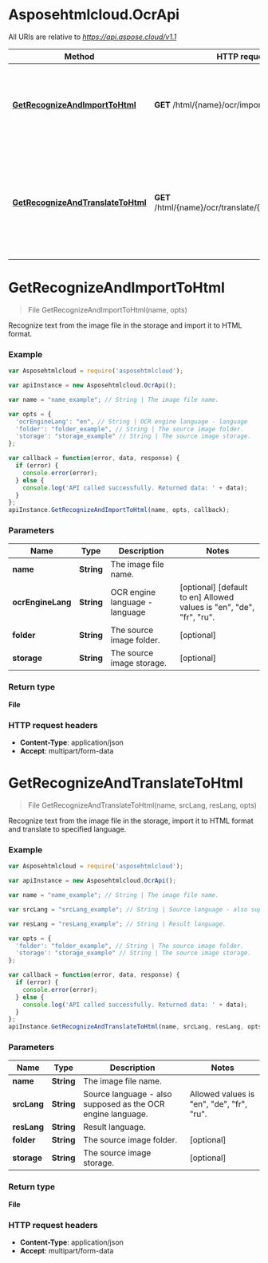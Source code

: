 # Asposehtmlcloud.OcrApi

All URIs are relative to *https://api.aspose.cloud/v1.1*

Method | HTTP request | Description
------------- | ------------- | -------------
[**GetRecognizeAndImportToHtml**](OcrApi.md#GetRecognizeAndImportToHtml) | **GET** /html/{name}/ocr/import | Recognize text from the image file in the storage and import it to HTML format.
[**GetRecognizeAndTranslateToHtml**](OcrApi.md#GetRecognizeAndTranslateToHtml) | **GET** /html/{name}/ocr/translate/{srcLang}/{resLang} | Recognize text from the image file in the storage, import it to HTML format and translate to specified language.


<a name="GetRecognizeAndImportToHtml"></a>
# **GetRecognizeAndImportToHtml**
> File GetRecognizeAndImportToHtml(name, opts)

Recognize text from the image file in the storage and import it to HTML format.

### Example
```javascript
var Asposehtmlcloud = require('asposehtmlcloud');

var apiInstance = new Asposehtmlcloud.OcrApi();

var name = "name_example"; // String | The image file name.

var opts = { 
  'ocrEngineLang': "en", // String | OCR engine language - language 
  'folder': "folder_example", // String | The source image folder.
  'storage': "storage_example" // String | The source image storage.
};

var callback = function(error, data, response) {
  if (error) {
    console.error(error);
  } else {
    console.log('API called successfully. Returned data: ' + data);
  }
};
apiInstance.GetRecognizeAndImportToHtml(name, opts, callback);
```

### Parameters

Name | Type | Description  | Notes
------------- | ------------- | ------------- | -------------
 **name** | **String**| The image file name. | 
 **ocrEngineLang** | **String**| OCR engine language - language  | [optional] [default to en] Allowed values is "en", "de", "fr", "ru".
 **folder** | **String**| The source image folder. | [optional] 
 **storage** | **String**| The source image storage. | [optional] 

### Return type

**File**

### HTTP request headers

 - **Content-Type**: application/json
 - **Accept**: multipart/form-data

<a name="GetRecognizeAndTranslateToHtml"></a>
# **GetRecognizeAndTranslateToHtml**
> File GetRecognizeAndTranslateToHtml(name, srcLang, resLang, opts)

Recognize text from the image file in the storage, import it to HTML format and translate to specified language.

### Example
```javascript
var Asposehtmlcloud = require('asposehtmlcloud');

var apiInstance = new Asposehtmlcloud.OcrApi();

var name = "name_example"; // String | The image file name.

var srcLang = "srcLang_example"; // String | Source language - also supposed as the OCR engine language.

var resLang = "resLang_example"; // String | Result language.

var opts = { 
  'folder': "folder_example", // String | The source image folder.
  'storage': "storage_example" // String | The source image storage.
};

var callback = function(error, data, response) {
  if (error) {
    console.error(error);
  } else {
    console.log('API called successfully. Returned data: ' + data);
  }
};
apiInstance.GetRecognizeAndTranslateToHtml(name, srcLang, resLang, opts, callback);
```

### Parameters

Name | Type | Description  | Notes
------------- | ------------- | ------------- | -------------
 **name** | **String**| The image file name. | 
 **srcLang** | **String**| Source language - also supposed as the OCR engine language. | Allowed values is "en", "de", "fr", "ru".
 **resLang** | **String**| Result language. | 
 **folder** | **String**| The source image folder. | [optional] 
 **storage** | **String**| The source image storage. | [optional] 

### Return type

**File**

### HTTP request headers

 - **Content-Type**: application/json
 - **Accept**: multipart/form-data


